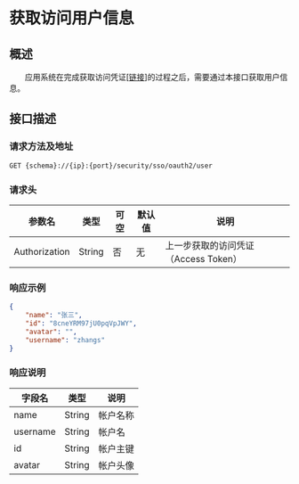 # 获取访问用户信息
## 概述
&emsp;&emsp;应用系统在完成获取访问凭证[[链接](/studio/security/sso/oauth/access-token)]的过程之后，需要通过本接口获取用户信息。

## 接口描述
### 请求方法及地址

```
GET {schema}://{ip}:{port}/security/sso/oauth2/user
```

### 请求头

| 参数名        | 类型   | 可空 | 默认值 | 说明                              |
|---------------|--------|------|--------|-----------------------------------|
| Authorization | String | 否   | 无     | 上一步获取的访问凭证（Access Token） |

### 响应示例

```json
{
    "name": "张三",
    "id": "8cneYRM97jU0pqVpJWY",
    "avatar": "",
    "username": "zhangs"
}
```

### 响应说明

| 字段名   | 类型   | 说明     |
|----------|--------|----------|
| name     | String | 帐户名称 |
| username | String | 帐户名   |
| id       | String | 帐户主键 |
| avatar   | String | 帐户头像 |
